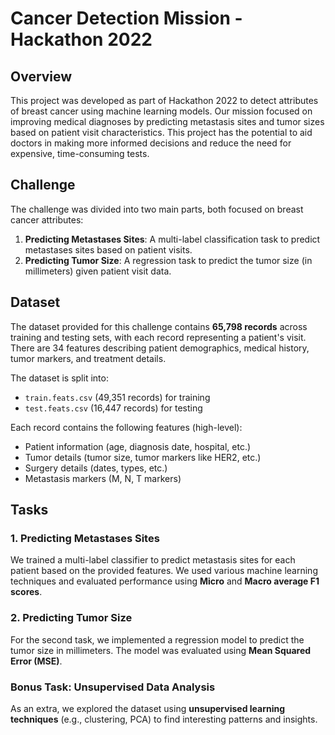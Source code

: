 
# Cancer Detection Mission - Hackathon 2022

## Overview
This project was developed as part of Hackathon 2022 to detect attributes of breast cancer using machine learning models. Our mission focused on improving medical diagnoses by predicting metastasis sites and tumor sizes based on patient visit characteristics. This project has the potential to aid doctors in making more informed decisions and reduce the need for expensive, time-consuming tests.

## Challenge
The challenge was divided into two main parts, both focused on breast cancer attributes:
1. **Predicting Metastases Sites**: A multi-label classification task to predict metastases sites based on patient visits.
2. **Predicting Tumor Size**: A regression task to predict the tumor size (in millimeters) given patient visit data.

## Dataset
The dataset provided for this challenge contains **65,798 records** across training and testing sets, with each record representing a patient's visit. There are 34 features describing patient demographics, medical history, tumor markers, and treatment details.

The dataset is split into:
- `train.feats.csv` (49,351 records) for training
- `test.feats.csv` (16,447 records) for testing

Each record contains the following features (high-level):
- Patient information (age, diagnosis date, hospital, etc.)
- Tumor details (tumor size, tumor markers like HER2, etc.)
- Surgery details (dates, types, etc.)
- Metastasis markers (M, N, T markers)
  
## Tasks

### 1. Predicting Metastases Sites
We trained a multi-label classifier to predict metastasis sites for each patient based on the provided features. We used various machine learning techniques and evaluated performance using **Micro** and **Macro average F1 scores**.

### 2. Predicting Tumor Size
For the second task, we implemented a regression model to predict the tumor size in millimeters. The model was evaluated using **Mean Squared Error (MSE)**.

### Bonus Task: Unsupervised Data Analysis
As an extra, we explored the dataset using **unsupervised learning techniques** (e.g., clustering, PCA) to find interesting patterns and insights.
